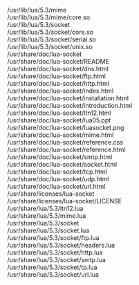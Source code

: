 /usr/lib/lua/5.3/mime  
/usr/lib/lua/5.3/mime/core.so  
/usr/lib/lua/5.3/socket  
/usr/lib/lua/5.3/socket/core.so  
/usr/lib/lua/5.3/socket/serial.so  
/usr/lib/lua/5.3/socket/unix.so  
/usr/share/doc/lua-socket  
/usr/share/doc/lua-socket/README  
/usr/share/doc/lua-socket/dns.html  
/usr/share/doc/lua-socket/ftp.html  
/usr/share/doc/lua-socket/http.html  
/usr/share/doc/lua-socket/index.html  
/usr/share/doc/lua-socket/installation.html  
/usr/share/doc/lua-socket/introduction.html  
/usr/share/doc/lua-socket/ltn12.html  
/usr/share/doc/lua-socket/lua05.ppt  
/usr/share/doc/lua-socket/luasocket.png  
/usr/share/doc/lua-socket/mime.html  
/usr/share/doc/lua-socket/reference.css  
/usr/share/doc/lua-socket/reference.html  
/usr/share/doc/lua-socket/smtp.html  
/usr/share/doc/lua-socket/socket.html  
/usr/share/doc/lua-socket/tcp.html  
/usr/share/doc/lua-socket/udp.html  
/usr/share/doc/lua-socket/url.html  
/usr/share/licenses/lua-socket  
/usr/share/licenses/lua-socket/LICENSE  
/usr/share/lua/5.3/ltn12.lua  
/usr/share/lua/5.3/mime.lua  
/usr/share/lua/5.3/socket  
/usr/share/lua/5.3/socket.lua  
/usr/share/lua/5.3/socket/ftp.lua  
/usr/share/lua/5.3/socket/headers.lua  
/usr/share/lua/5.3/socket/http.lua  
/usr/share/lua/5.3/socket/smtp.lua  
/usr/share/lua/5.3/socket/tp.lua  
/usr/share/lua/5.3/socket/url.lua  
